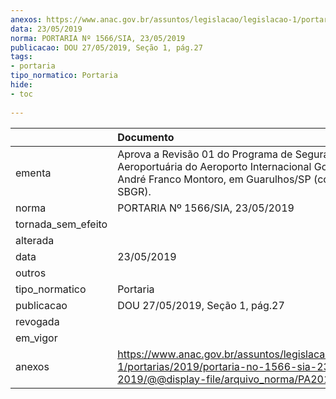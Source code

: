 ```yaml
---
anexos: https://www.anac.gov.br/assuntos/legislacao/legislacao-1/portarias/2019/portaria-no-1566-sia-23-05-2019/@@display-file/arquivo_norma/PA2019-1566.pdf
data: 23/05/2019
norma: PORTARIA Nº 1566/SIA, 23/05/2019
publicacao: DOU 27/05/2019, Seção 1, pág.27
tags:
- portaria
tipo_normatico: Portaria
hide: 
- toc 
 
---
```


|                    | Documento                                                                                                                                                   |
|:-------------------|:------------------------------------------------------------------------------------------------------------------------------------------------------------|
| ementa             | Aprova a Revisão 01 do Programa de Segurança Aeroportuária do Aeroporto Internacional Governador André Franco Montoro, em Guarulhos/SP (código OACI: SBGR). |
| norma              | PORTARIA Nº 1566/SIA, 23/05/2019                                                                                                                            |
| tornada_sem_efeito |                                                                                                                                                             |
| alterada           |                                                                                                                                                             |
| data               | 23/05/2019                                                                                                                                                  |
| outros             |                                                                                                                                                             |
| tipo_normatico     | Portaria                                                                                                                                                    |
| publicacao         | DOU 27/05/2019, Seção 1, pág.27                                                                                                                             |
| revogada           |                                                                                                                                                             |
| em_vigor           |                                                                                                                                                             |
| anexos             | https://www.anac.gov.br/assuntos/legislacao/legislacao-1/portarias/2019/portaria-no-1566-sia-23-05-2019/@@display-file/arquivo_norma/PA2019-1566.pdf        |